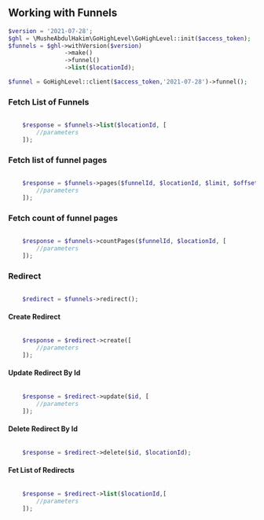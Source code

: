 ## Working with Funnels

```php
$version = '2021-07-28';
$ghl = \MusheAbdulHakim\GoHighLevel\GoHighLevel::init($access_token);
$funnels = $ghl->withVersion($version)
                ->make()
                ->funnel()
                ->list($locationId);

```


```php
$funnel = GoHighLevel::client($access_token,'2021-07-28')->funnel();
```

### Fetch List of Funnels
```php

    $response = $funnels->list($locationId, [
        //parameters
    ]);
```

### Fetch list of funnel pages
```php

    $response = $funnels->pages($funnelId, $locationId, $limit, $offset, [
        //parameters
    ]);
```

### Fetch count of funnel pages
```php

    $response = $funnels->countPages($funnelId, $locationId, [
        //parameters
    ]);
```

### Redirect
```php

    $redirect = $funnels->redirect();
```

#### Create Redirect
```php

    $response = $redirect->create([
        //parameters
    ]);
```

#### Update Redirect By Id
```php

    $response = $redirect->update($id, [
        //parameters
    ]);
```

#### Delete Redirect By Id
```php

    $response = $redirect->delete($id, $locationId);
```

#### Fet List of Redirects
```php

    $response = $redirect->list($locationId,[
        //parameters
    ]);
```